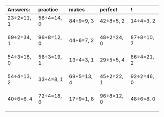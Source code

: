 | Answers: | practice | makes | perfect | ! |
| :--- | :--- | :--- | :--- | :--- |
| 23÷2=11, 1 | 56÷4=14, 0 | 84÷9=9, 3 | 42÷8=5, 2 | 14÷4=3, 2 | 
|   |   |   |   |   | 
|   |   |   |   |   | 
|   |   |   |   |   | 
| 69÷2=34, 1 | 96÷8=12, 0 | 44÷6=7, 2 | 48÷2=24, 0 | 87÷8=10, 7 | 
|   |   |   |   |   | 
|   |   |   |   |   | 
|   |   |   |   |   | 
| 54÷3=18, 0 | 58÷3=19, 1 | 13÷4=3, 1 | 29÷5=5, 4 | 86÷4=21, 2 | 
|   |   |   |   |   | 
|   |   |   |   |   | 
|   |   |   |   |   | 
| 54÷4=13, 2 | 33÷4=8, 1 | 69÷5=13, 4 | 45÷2=22, 1 | 92÷2=46, 0 | 
|   |   |   |   |   | 
|   |   |   |   |   | 
|   |   |   |   |   | 
| 40÷6=6, 4 | 72÷4=18, 0 | 17÷9=1, 8 | 96÷8=12, 0 | 48÷6=8, 0 | 
|   |   |   |   |   | 
|   |   |   |   |   | 
|   |   |   |   |   | 
